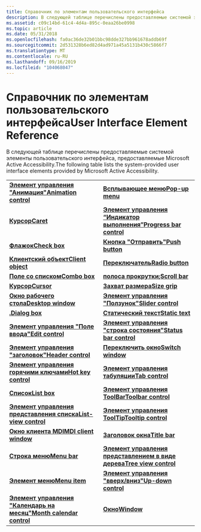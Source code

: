 ```yaml
---
title: Справочник по элементам пользовательского интерфейса
description: В следующей таблице перечислены предоставляемые системой элементы пользовательского интерфейса, предоставляемые Microsoft Active Accessibility.
ms.assetid: c09c14bd-61c4-4d4a-895c-0eaa26be0998
ms.topic: article
ms.date: 05/31/2018
ms.openlocfilehash: fa0ac36de32b01bbc98dde327bb961678addb69f
ms.sourcegitcommit: 2d531328b6ed82d4ad971a45a5131b430c5866f7
ms.translationtype: MT
ms.contentlocale: ru-RU
ms.lasthandoff: 09/16/2019
ms.locfileid: "104068047"
---
```

# <a name="user-interface-element-reference"></a><span data-ttu-id="8cd51-103">Справочник по элементам пользовательского интерфейса</span><span class="sxs-lookup"><span data-stu-id="8cd51-103">User Interface Element Reference</span></span>

<span data-ttu-id="8cd51-104">В следующей таблице перечислены предоставляемые системой элементы пользовательского интерфейса, предоставляемые Microsoft Active Accessibility.</span><span class="sxs-lookup"><span data-stu-id="8cd51-104">The following table lists the system-provided user interface elements provided by Microsoft Active Accessibility.</span></span>



|                                                    |                                                      |
|----------------------------------------------------|------------------------------------------------------|
| [<span data-ttu-id="8cd51-105">**Элемент управления "Анимация"**</span><span class="sxs-lookup"><span data-stu-id="8cd51-105">**Animation control**</span></span>](animation-control.md)     | [<span data-ttu-id="8cd51-106">**Всплывающее меню**</span><span class="sxs-lookup"><span data-stu-id="8cd51-106">**Pop-up menu**</span></span>](pop-up-menu.md)                   |
| [<span data-ttu-id="8cd51-107">**Курсор**</span><span class="sxs-lookup"><span data-stu-id="8cd51-107">**Caret**</span></span>](caret.md)                             | [<span data-ttu-id="8cd51-108">**Элемент управления “Индикатор выполнения”**</span><span class="sxs-lookup"><span data-stu-id="8cd51-108">**Progress bar control**</span></span>](progress-bar-control.md) |
| [<span data-ttu-id="8cd51-109">**Флажок**</span><span class="sxs-lookup"><span data-stu-id="8cd51-109">**Check box**</span></span>](check-box.md)                     | [<span data-ttu-id="8cd51-110">**Кнопка "Отправить"**</span><span class="sxs-lookup"><span data-stu-id="8cd51-110">**Push button**</span></span>](push-button.md)                   |
| [<span data-ttu-id="8cd51-111">**Клиентский объект**</span><span class="sxs-lookup"><span data-stu-id="8cd51-111">**Client object**</span></span>](client-object.md)             | [<span data-ttu-id="8cd51-112">**Переключатель**</span><span class="sxs-lookup"><span data-stu-id="8cd51-112">**Radio button**</span></span>](radio-button.md)                 |
| [<span data-ttu-id="8cd51-113">**Поле со списком**</span><span class="sxs-lookup"><span data-stu-id="8cd51-113">**Combo box**</span></span>](combo-box.md)                     | [<span data-ttu-id="8cd51-114">**полоса прокрутки;**</span><span class="sxs-lookup"><span data-stu-id="8cd51-114">**Scroll bar**</span></span>](scroll-bar.md)                     |
| [<span data-ttu-id="8cd51-115">**Курсор**</span><span class="sxs-lookup"><span data-stu-id="8cd51-115">**Cursor**</span></span>](cursor.md)                           | [<span data-ttu-id="8cd51-116">**Захват размера**</span><span class="sxs-lookup"><span data-stu-id="8cd51-116">**Size grip**</span></span>](size-grip.md)                       |
| [<span data-ttu-id="8cd51-117">**Окно рабочего стола**</span><span class="sxs-lookup"><span data-stu-id="8cd51-117">**Desktop window**</span></span>](desktop-window.md)           | [<span data-ttu-id="8cd51-118">**Элемент управления "Ползунок"**</span><span class="sxs-lookup"><span data-stu-id="8cd51-118">**Slider control**</span></span>](slider-control.md)             |
| [<span data-ttu-id="8cd51-119">**.**</span><span class="sxs-lookup"><span data-stu-id="8cd51-119">**Dialog box**</span></span>](dialog-box.md)                   | [<span data-ttu-id="8cd51-120">**Статический текст**</span><span class="sxs-lookup"><span data-stu-id="8cd51-120">**Static text**</span></span>](static-text.md)                   |
| [<span data-ttu-id="8cd51-121">**Элемент управления "Поле ввода"**</span><span class="sxs-lookup"><span data-stu-id="8cd51-121">**Edit control**</span></span>](edit-control.md)               | [<span data-ttu-id="8cd51-122">**Элемент управления "строка состояния"**</span><span class="sxs-lookup"><span data-stu-id="8cd51-122">**Status bar control**</span></span>](status-bar-control.md)     |
| [<span data-ttu-id="8cd51-123">**Элемент управления "заголовок"**</span><span class="sxs-lookup"><span data-stu-id="8cd51-123">**Header control**</span></span>](header-control.md)           | [<span data-ttu-id="8cd51-124">**Переключить окно**</span><span class="sxs-lookup"><span data-stu-id="8cd51-124">**Switch window**</span></span>](switch-window.md)               |
| [<span data-ttu-id="8cd51-125">**Элемент управления горячими ключами**</span><span class="sxs-lookup"><span data-stu-id="8cd51-125">**Hot key control**</span></span>](hot-key-control.md)         | [<span data-ttu-id="8cd51-126">**Элемент управления табуляции**</span><span class="sxs-lookup"><span data-stu-id="8cd51-126">**Tab control**</span></span>](tab-control.md)                   |
| [<span data-ttu-id="8cd51-127">**Список**</span><span class="sxs-lookup"><span data-stu-id="8cd51-127">**List box**</span></span>](list-box.md)                       | [<span data-ttu-id="8cd51-128">**Элемент управления ToolBar**</span><span class="sxs-lookup"><span data-stu-id="8cd51-128">**Toolbar control**</span></span>](toolbar-control.md)           |
| [<span data-ttu-id="8cd51-129">**Элемент управления представления списка**</span><span class="sxs-lookup"><span data-stu-id="8cd51-129">**List-view control**</span></span>](list-view-control.md)     | [<span data-ttu-id="8cd51-130">**Элемент управления ToolTip**</span><span class="sxs-lookup"><span data-stu-id="8cd51-130">**Tooltip control**</span></span>](tooltip-control.md)           |
| [<span data-ttu-id="8cd51-131">**Окно клиента MDI**</span><span class="sxs-lookup"><span data-stu-id="8cd51-131">**MDI client window**</span></span>](mdi-client-window.md)     | [<span data-ttu-id="8cd51-132">**Заголовок окна**</span><span class="sxs-lookup"><span data-stu-id="8cd51-132">**Title bar**</span></span>](title-bar.md)                       |
| [<span data-ttu-id="8cd51-133">**Строка меню**</span><span class="sxs-lookup"><span data-stu-id="8cd51-133">**Menu bar**</span></span>](menu-bar.md)                       | [<span data-ttu-id="8cd51-134">**Элемент управления представлением в виде дерева**</span><span class="sxs-lookup"><span data-stu-id="8cd51-134">**Tree view control**</span></span>](tree-view-control.md)       |
| [<span data-ttu-id="8cd51-135">**Элемент меню**</span><span class="sxs-lookup"><span data-stu-id="8cd51-135">**Menu item**</span></span>](menu-item.md)                     | [<span data-ttu-id="8cd51-136">**Элемент управления "вверх/вниз"**</span><span class="sxs-lookup"><span data-stu-id="8cd51-136">**Up-down control**</span></span>](up-down-control.md)           |
| [<span data-ttu-id="8cd51-137">**Элемент управления "Календарь на месяц"**</span><span class="sxs-lookup"><span data-stu-id="8cd51-137">**Month calendar control**</span></span>](calendar-control.md) | [<span data-ttu-id="8cd51-138">**Окно**</span><span class="sxs-lookup"><span data-stu-id="8cd51-138">**Window**</span></span>](window.md)                             |



 

 

 




